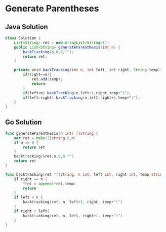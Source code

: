 <!--
 * @Author: Nettor
 * @Date: 2020-06-18 15:33:26
 * @LastEditors: Nettor
 * @LastEditTime: 2020-06-18 16:09:42
 * @Description: file content
-->

# Generate Parentheses

## Java Solution

```java
class Solution {
    List<String> ret = new ArrayList<String>();
    public List<String> generateParenthesis(int n) {
        backTracking(n,0,0,"");
        return ret;
    }

    private void backTracking(int n, int left, int right, String temp){
        if(right==n){
            ret.add(temp);
            return;
        }
        if(left<n) backTracking(n,left+1,right,temp+"(");
        if(left>right) backTracking(n,left,right+1,temp+")");
    }
}
```

## Go Solution

```go
func generateParenthesis(n int) []string {
    var ret = make([]string,0,n)
    if n == 0 {
        return ret
    }
    backtracking(&ret,n,0,0,"")
    return ret
}

func backtracking(ret *[]string, n int, left int, right int, temp string){
    if right == n {
        *ret = append(*ret,temp)
        return
    }
    if left < n {
        backtracking(ret, n, left+1, right, temp+"(")
    }
    if right < left{
        backtracking(ret, n, left, right+1, temp+")")
    }
}
```
